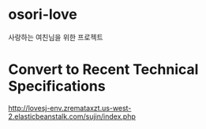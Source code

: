 # osori-love
사랑하는 여친님을 위한 프로젝트

# Convert to Recent Technical Specifications
http://lovesj-env.zremataxzt.us-west-2.elasticbeanstalk.com/sujin/index.php
